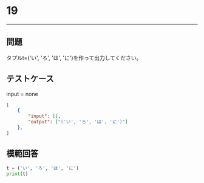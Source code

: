 # 19

---
## 問題

タプルt=('い', 'ろ', 'は', 'に')を作って出力してください。

## テストケース
input = none
```json
[
	{
		"input": [],
		"output": ["('い', 'ろ', 'は', 'に')"]
  	},
]
```

## 模範回答
```python
t = ('い', 'ろ', 'は', 'に')
print(t)
```